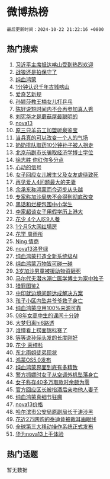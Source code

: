 # 微博热榜

`最后更新时间：2024-10-22 21:22:16 +0800`

## 热门搜索

1. [习近平主席抵达喀山受到热烈欢迎](https://m.weibo.cn/search?containerid=100103type%3D1%26t%3D10%26q%3D%23%E4%B9%A0%E8%BF%91%E5%B9%B3%E4%B8%BB%E5%B8%AD%E6%8A%B5%E8%BE%BE%E5%96%80%E5%B1%B1%E5%8F%97%E5%88%B0%E7%83%AD%E7%83%88%E6%AC%A2%E8%BF%8E%23&stream_entry_id=51&isnewpage=1&extparam=seat%3D1%26cate%3D10103%26q%3D%2523%25E4%25B9%25A0%25E8%25BF%2591%25E5%25B9%25B3%25E4%25B8%25BB%25E5%25B8%25AD%25E6%258A%25B5%25E8%25BE%25BE%25E5%2596%2580%25E5%25B1%25B1%25E5%258F%2597%25E5%2588%25B0%25E7%2583%25AD%25E7%2583%2588%25E6%25AC%25A2%25E8%25BF%258E%2523%26c_type%3D51%26dgr%3D0%26stream_entry_id%3D51%26pos%3D0%26filter_type%3Drealtimehot%26display_time%3D1729603335%26pre_seqid%3D17296033355890267861068)
1. [战狼还是拍保守了](https://m.weibo.cn/search?containerid=100103type%3D1%26t%3D10%26q%3D%23%E6%88%98%E7%8B%BC%E8%BF%98%E6%98%AF%E6%8B%8D%E4%BF%9D%E5%AE%88%E4%BA%86%23&stream_entry_id=31&isnewpage=1&extparam=seat%3D1%26q%3D%2523%25E6%2588%2598%25E7%258B%25BC%25E8%25BF%2598%25E6%2598%25AF%25E6%258B%258D%25E4%25BF%259D%25E5%25AE%2588%25E4%25BA%2586%2523%26filter_type%3Drealtimehot%26pos%3D0%26realpos%3D1%26flag%3D1%26cate%3D5001%26c_type%3D31%26band_rank%3D1%26stream_entry_id%3D31%26lcate%3D5001%26dgr%3D0%26display_time%3D1729603335%26pre_seqid%3D17296033355890267861068)
1. [纯血鸿蒙](https://m.weibo.cn/search?containerid=100103type%3D1%26t%3D10%26q%3D%E7%BA%AF%E8%A1%80%E9%B8%BF%E8%92%99&stream_entry_id=31&isnewpage=1&extparam=seat%3D1%26q%3D%25E7%25BA%25AF%25E8%25A1%2580%25E9%25B8%25BF%25E8%2592%2599%26filter_type%3Drealtimehot%26pos%3D1%26realpos%3D2%26flag%3D0%26cate%3D5001%26c_type%3D31%26band_rank%3D2%26stream_entry_id%3D31%26lcate%3D5001%26dgr%3D0%26display_time%3D1729603335%26pre_seqid%3D17296033355890267861068)
1. [1分钟认识千年古城喀山](https://m.weibo.cn/search?containerid=100103type%3D1%26t%3D10%26q%3D%231%E5%88%86%E9%92%9F%E8%AE%A4%E8%AF%86%E5%8D%83%E5%B9%B4%E5%8F%A4%E5%9F%8E%E5%96%80%E5%B1%B1%23&stream_entry_id=31&isnewpage=1&extparam=seat%3D1%26q%3D%25231%25E5%2588%2586%25E9%2592%259F%25E8%25AE%25A4%25E8%25AF%2586%25E5%258D%2583%25E5%25B9%25B4%25E5%258F%25A4%25E5%259F%258E%25E5%2596%2580%25E5%25B1%25B1%2523%26filter_type%3Drealtimehot%26pos%3D2%26realpos%3D3%26flag%3D1%26cate%3D5001%26c_type%3D31%26band_rank%3D3%26stream_entry_id%3D31%26lcate%3D5001%26dgr%3D0%26display_time%3D1729603335%26pre_seqid%3D17296033355890267861068)
1. [爱奇艺新规](https://m.weibo.cn/search?containerid=100103type%3D1%26t%3D10%26q%3D%23%E7%88%B1%E5%A5%87%E8%89%BA%E6%96%B0%E8%A7%84%23&stream_entry_id=31&isnewpage=1&extparam=seat%3D1%26q%3D%2523%25E7%2588%25B1%25E5%25A5%2587%25E8%2589%25BA%25E6%2596%25B0%25E8%25A7%2584%2523%26filter_type%3Drealtimehot%26pos%3D3%26realpos%3D4%26flag%3D0%26cate%3D5001%26c_type%3D31%26band_rank%3D4%26stream_entry_id%3D31%26lcate%3D5001%26dgr%3D0%26display_time%3D1729603335%26pre_seqid%3D17296033355890267861068)
1. [孙颖莎教王楠女儿打乒乓](https://m.weibo.cn/search?containerid=100103type%3D1%26t%3D10%26q%3D%23%E5%AD%99%E9%A2%96%E8%8E%8E%E6%95%99%E7%8E%8B%E6%A5%A0%E5%A5%B3%E5%84%BF%E6%89%93%E4%B9%92%E4%B9%93%23&stream_entry_id=31&isnewpage=1&extparam=seat%3D1%26q%3D%2523%25E5%25AD%2599%25E9%25A2%2596%25E8%258E%258E%25E6%2595%2599%25E7%258E%258B%25E6%25A5%25A0%25E5%25A5%25B3%25E5%2584%25BF%25E6%2589%2593%25E4%25B9%2592%25E4%25B9%2593%2523%26filter_type%3Drealtimehot%26pos%3D4%26realpos%3D5%26flag%3D1%26cate%3D5001%26c_type%3D31%26band_rank%3D5%26stream_entry_id%3D31%26lcate%3D5001%26dgr%3D0%26display_time%3D1729603335%26pre_seqid%3D17296033355890267861068)
1. [陈好说短时间内不会再参加真人秀](https://m.weibo.cn/search?containerid=100103type%3D1%26t%3D10%26q%3D%23%E9%99%88%E5%A5%BD%E8%AF%B4%E7%9F%AD%E6%97%B6%E9%97%B4%E5%86%85%E4%B8%8D%E4%BC%9A%E5%86%8D%E5%8F%82%E5%8A%A0%E7%9C%9F%E4%BA%BA%E7%A7%80%23&stream_entry_id=31&isnewpage=1&extparam=seat%3D1%26q%3D%2523%25E9%2599%2588%25E5%25A5%25BD%25E8%25AF%25B4%25E7%259F%25AD%25E6%2597%25B6%25E9%2597%25B4%25E5%2586%2585%25E4%25B8%258D%25E4%25BC%259A%25E5%2586%258D%25E5%258F%2582%25E5%258A%25A0%25E7%259C%259F%25E4%25BA%25BA%25E7%25A7%2580%2523%26filter_type%3Drealtimehot%26pos%3D5%26realpos%3D6%26flag%3D1%26cate%3D5001%26c_type%3D31%26band_rank%3D6%26stream_entry_id%3D31%26lcate%3D5001%26dgr%3D0%26display_time%3D1729603335%26pre_seqid%3D17296033355890267861068)
1. [刘宪华才是蘑菇屋最聪明的](https://m.weibo.cn/search?containerid=100103type%3D1%26t%3D10%26q%3D%E5%88%98%E5%AE%AA%E5%8D%8E%E6%89%8D%E6%98%AF%E8%98%91%E8%8F%87%E5%B1%8B%E6%9C%80%E8%81%AA%E6%98%8E%E7%9A%84&stream_entry_id=31&isnewpage=1&extparam=seat%3D1%26q%3D%25E5%2588%2598%25E5%25AE%25AA%25E5%258D%258E%25E6%2589%258D%25E6%2598%25AF%25E8%2598%2591%25E8%258F%2587%25E5%25B1%258B%25E6%259C%2580%25E8%2581%25AA%25E6%2598%258E%25E7%259A%2584%26filter_type%3Drealtimehot%26pos%3D6%26realpos%3D7%26flag%3D0%26cate%3D5001%26c_type%3D31%26band_rank%3D7%26stream_entry_id%3D31%26lcate%3D5001%26dgr%3D0%26display_time%3D1729603335%26pre_seqid%3D17296033355890267861068)
1. [nova13](https://m.weibo.cn/search?containerid=100103type%3D1%26t%3D10%26q%3Dnova13&stream_entry_id=31&isnewpage=1&extparam=seat%3D1%26q%3Dnova13%26filter_type%3Drealtimehot%26pos%3D7%26realpos%3D8%26flag%3D1%26cate%3D5001%26c_type%3D31%26band_rank%3D8%26stream_entry_id%3D31%26lcate%3D5001%26dgr%3D0%26display_time%3D1729603335%26pre_seqid%3D17296033355890267861068)
1. [原三只羊员工加盟听泉鉴宝](https://m.weibo.cn/search?containerid=100103type%3D1%26t%3D10%26q%3D%23%E5%8E%9F%E4%B8%89%E5%8F%AA%E7%BE%8A%E5%91%98%E5%B7%A5%E5%8A%A0%E7%9B%9F%E5%90%AC%E6%B3%89%E9%89%B4%E5%AE%9D%23&stream_entry_id=31&isnewpage=1&extparam=seat%3D1%26q%3D%2523%25E5%258E%259F%25E4%25B8%2589%25E5%258F%25AA%25E7%25BE%258A%25E5%2591%2598%25E5%25B7%25A5%25E5%258A%25A0%25E7%259B%259F%25E5%2590%25AC%25E6%25B3%2589%25E9%2589%25B4%25E5%25AE%259D%2523%26filter_type%3Drealtimehot%26pos%3D8%26realpos%3D9%26flag%3D1%26cate%3D5001%26c_type%3D31%26band_rank%3D9%26stream_entry_id%3D31%26lcate%3D5001%26dgr%3D0%26display_time%3D1729603335%26pre_seqid%3D17296033355890267861068)
1. [当兵真的可以改变一个人的气场](https://m.weibo.cn/search?containerid=100103type%3D1%26t%3D10%26q%3D%23%E5%BD%93%E5%85%B5%E7%9C%9F%E7%9A%84%E5%8F%AF%E4%BB%A5%E6%94%B9%E5%8F%98%E4%B8%80%E4%B8%AA%E4%BA%BA%E7%9A%84%E6%B0%94%E5%9C%BA%23&stream_entry_id=31&isnewpage=1&extparam=seat%3D1%26q%3D%2523%25E5%25BD%2593%25E5%2585%25B5%25E7%259C%259F%25E7%259A%2584%25E5%258F%25AF%25E4%25BB%25A5%25E6%2594%25B9%25E5%258F%2598%25E4%25B8%2580%25E4%25B8%25AA%25E4%25BA%25BA%25E7%259A%2584%25E6%25B0%2594%25E5%259C%25BA%2523%26filter_type%3Drealtimehot%26pos%3D9%26realpos%3D10%26flag%3D1%26cate%3D5001%26c_type%3D31%26band_rank%3D10%26stream_entry_id%3D31%26lcate%3D5001%26dgr%3D0%26display_time%3D1729603335%26pre_seqid%3D17296033355890267861068)
1. [奶奶排队取药10分钟孙子被人拐走](https://m.weibo.cn/search?containerid=100103type%3D1%26t%3D10%26q%3D%23%E5%A5%B6%E5%A5%B6%E6%8E%92%E9%98%9F%E5%8F%96%E8%8D%AF10%E5%88%86%E9%92%9F%E5%AD%99%E5%AD%90%E8%A2%AB%E4%BA%BA%E6%8B%90%E8%B5%B0%23&stream_entry_id=31&isnewpage=1&extparam=seat%3D1%26q%3D%2523%25E5%25A5%25B6%25E5%25A5%25B6%25E6%258E%2592%25E9%2598%259F%25E5%258F%2596%25E8%258D%25AF10%25E5%2588%2586%25E9%2592%259F%25E5%25AD%2599%25E5%25AD%2590%25E8%25A2%25AB%25E4%25BA%25BA%25E6%258B%2590%25E8%25B5%25B0%2523%26filter_type%3Drealtimehot%26pos%3D10%26realpos%3D11%26flag%3D2%26cate%3D5001%26c_type%3D31%26band_rank%3D11%26stream_entry_id%3D31%26lcate%3D5001%26dgr%3D0%26display_time%3D1729603335%26pre_seqid%3D17296033355890267861068)
1. [北京前副市长骗取经济学博士学位](https://m.weibo.cn/search?containerid=100103type%3D1%26t%3D10%26q%3D%23%E5%8C%97%E4%BA%AC%E5%89%8D%E5%89%AF%E5%B8%82%E9%95%BF%E9%AA%97%E5%8F%96%E7%BB%8F%E6%B5%8E%E5%AD%A6%E5%8D%9A%E5%A3%AB%E5%AD%A6%E4%BD%8D%23&stream_entry_id=31&isnewpage=1&extparam=seat%3D1%26q%3D%2523%25E5%258C%2597%25E4%25BA%25AC%25E5%2589%258D%25E5%2589%25AF%25E5%25B8%2582%25E9%2595%25BF%25E9%25AA%2597%25E5%258F%2596%25E7%25BB%258F%25E6%25B5%258E%25E5%25AD%25A6%25E5%258D%259A%25E5%25A3%25AB%25E5%25AD%25A6%25E4%25BD%258D%2523%26filter_type%3Drealtimehot%26pos%3D11%26realpos%3D12%26flag%3D1%26cate%3D5001%26c_type%3D31%26band_rank%3D12%26stream_entry_id%3D31%26lcate%3D5001%26dgr%3D0%26display_time%3D1729603335%26pre_seqid%3D17296033355890267861068)
1. [徐志胜 你红你多分点](https://m.weibo.cn/search?containerid=100103type%3D1%26t%3D10%26q%3D%E5%BE%90%E5%BF%97%E8%83%9C+%E4%BD%A0%E7%BA%A2%E4%BD%A0%E5%A4%9A%E5%88%86%E7%82%B9&stream_entry_id=31&isnewpage=1&extparam=seat%3D1%26q%3D%25E5%25BE%2590%25E5%25BF%2597%25E8%2583%259C%2520%25E4%25BD%25A0%25E7%25BA%25A2%25E4%25BD%25A0%25E5%25A4%259A%25E5%2588%2586%25E7%2582%25B9%26filter_type%3Drealtimehot%26pos%3D12%26realpos%3D13%26flag%3D1%26cate%3D5001%26c_type%3D31%26band_rank%3D13%26stream_entry_id%3D31%26lcate%3D5001%26dgr%3D0%26display_time%3D1729603335%26pre_seqid%3D17296033355890267861068)
1. [心动的信号](https://m.weibo.cn/search?containerid=100103type%3D1%26t%3D10%26q%3D%E5%BF%83%E5%8A%A8%E7%9A%84%E4%BF%A1%E5%8F%B7&stream_entry_id=31&isnewpage=1&extparam=seat%3D1%26q%3D%25E5%25BF%2583%25E5%258A%25A8%25E7%259A%2584%25E4%25BF%25A1%25E5%258F%25B7%26filter_type%3Drealtimehot%26pos%3D13%26realpos%3D14%26flag%3D1%26cate%3D5001%26c_type%3D31%26band_rank%3D14%26stream_entry_id%3D31%26lcate%3D5001%26dgr%3D0%26display_time%3D1729603335%26pre_seqid%3D17296033355890267861068)
1. [女子回应女儿被生父及女友虐待致死](https://m.weibo.cn/search?containerid=100103type%3D1%26t%3D10%26q%3D%23%E5%A5%B3%E5%AD%90%E5%9B%9E%E5%BA%94%E5%A5%B3%E5%84%BF%E8%A2%AB%E7%94%9F%E7%88%B6%E5%8F%8A%E5%A5%B3%E5%8F%8B%E8%99%90%E5%BE%85%E8%87%B4%E6%AD%BB%23&stream_entry_id=31&isnewpage=1&extparam=seat%3D1%26q%3D%2523%25E5%25A5%25B3%25E5%25AD%2590%25E5%259B%259E%25E5%25BA%2594%25E5%25A5%25B3%25E5%2584%25BF%25E8%25A2%25AB%25E7%2594%259F%25E7%2588%25B6%25E5%258F%258A%25E5%25A5%25B3%25E5%258F%258B%25E8%2599%2590%25E5%25BE%2585%25E8%2587%25B4%25E6%25AD%25BB%2523%26filter_type%3Drealtimehot%26pos%3D14%26realpos%3D15%26flag%3D1%26cate%3D5001%26c_type%3D31%26band_rank%3D15%26stream_entry_id%3D31%26lcate%3D5001%26dgr%3D0%26display_time%3D1729603335%26pre_seqid%3D17296033355890267861068)
1. [再见爱人4问题最大的夫妻](https://m.weibo.cn/search?containerid=100103type%3D1%26t%3D10%26q%3D%E5%86%8D%E8%A7%81%E7%88%B1%E4%BA%BA4%E9%97%AE%E9%A2%98%E6%9C%80%E5%A4%A7%E7%9A%84%E5%A4%AB%E5%A6%BB&stream_entry_id=31&isnewpage=1&extparam=seat%3D1%26q%3D%25E5%2586%258D%25E8%25A7%2581%25E7%2588%25B1%25E4%25BA%25BA4%25E9%2597%25AE%25E9%25A2%2598%25E6%259C%2580%25E5%25A4%25A7%25E7%259A%2584%25E5%25A4%25AB%25E5%25A6%25BB%26filter_type%3Drealtimehot%26pos%3D15%26realpos%3D16%26flag%3D1%26cate%3D5001%26c_type%3D31%26band_rank%3D16%26stream_entry_id%3D31%26lcate%3D5001%26dgr%3D0%26display_time%3D1729603335%26pre_seqid%3D17296033355890267861068)
1. [余承东称鸿蒙而今迈步从头越](https://m.weibo.cn/search?containerid=100103type%3D1%26t%3D10%26q%3D%23%E4%BD%99%E6%89%BF%E4%B8%9C%E7%A7%B0%E9%B8%BF%E8%92%99%E8%80%8C%E4%BB%8A%E8%BF%88%E6%AD%A5%E4%BB%8E%E5%A4%B4%E8%B6%8A%23&stream_entry_id=31&isnewpage=1&extparam=seat%3D1%26q%3D%2523%25E4%25BD%2599%25E6%2589%25BF%25E4%25B8%259C%25E7%25A7%25B0%25E9%25B8%25BF%25E8%2592%2599%25E8%2580%258C%25E4%25BB%258A%25E8%25BF%2588%25E6%25AD%25A5%25E4%25BB%258E%25E5%25A4%25B4%25E8%25B6%258A%2523%26filter_type%3Drealtimehot%26adid%3D259953%26pos%3D16%26realpos%3D17%26flag%3D0%26cate%3D5001%26c_type%3D31%26band_rank%3D17%26stream_entry_id%3D31%26lcate%3D5001%26dgr%3D0%26display_time%3D1729603335%26pre_seqid%3D17296033355890267861068)
1. [专家称加沙局势不会得到彻底改变](https://m.weibo.cn/search?containerid=100103type%3D1%26t%3D10%26q%3D%23%E4%B8%93%E5%AE%B6%E7%A7%B0%E5%8A%A0%E6%B2%99%E5%B1%80%E5%8A%BF%E4%B8%8D%E4%BC%9A%E5%BE%97%E5%88%B0%E5%BD%BB%E5%BA%95%E6%94%B9%E5%8F%98%23&stream_entry_id=31&isnewpage=1&extparam=seat%3D1%26q%3D%2523%25E4%25B8%2593%25E5%25AE%25B6%25E7%25A7%25B0%25E5%258A%25A0%25E6%25B2%2599%25E5%25B1%2580%25E5%258A%25BF%25E4%25B8%258D%25E4%25BC%259A%25E5%25BE%2597%25E5%2588%25B0%25E5%25BD%25BB%25E5%25BA%2595%25E6%2594%25B9%25E5%258F%2598%2523%26filter_type%3Drealtimehot%26pos%3D17%26realpos%3D18%26flag%3D1%26cate%3D5001%26c_type%3D31%26band_rank%3D18%26stream_entry_id%3D31%26lcate%3D5001%26dgr%3D0%26display_time%3D1729603335%26pre_seqid%3D17296033355890267861068)
1. [黑话和烂梗包围中小学生](https://m.weibo.cn/search?containerid=100103type%3D1%26t%3D10%26q%3D%23%E9%BB%91%E8%AF%9D%E5%92%8C%E7%83%82%E6%A2%97%E5%8C%85%E5%9B%B4%E4%B8%AD%E5%B0%8F%E5%AD%A6%E7%94%9F%23&stream_entry_id=31&isnewpage=1&extparam=seat%3D1%26q%3D%2523%25E9%25BB%2591%25E8%25AF%259D%25E5%2592%258C%25E7%2583%2582%25E6%25A2%2597%25E5%258C%2585%25E5%259B%25B4%25E4%25B8%25AD%25E5%25B0%258F%25E5%25AD%25A6%25E7%2594%259F%2523%26filter_type%3Drealtimehot%26pos%3D18%26realpos%3D19%26flag%3D1%26cate%3D5001%26c_type%3D31%26band_rank%3D19%26stream_entry_id%3D31%26lcate%3D5001%26dgr%3D0%26display_time%3D1729603335%26pre_seqid%3D17296033355890267861068)
1. [李家超谈女子用假学历上港大](https://m.weibo.cn/search?containerid=100103type%3D1%26t%3D10%26q%3D%23%E6%9D%8E%E5%AE%B6%E8%B6%85%E8%B0%88%E5%A5%B3%E5%AD%90%E7%94%A8%E5%81%87%E5%AD%A6%E5%8E%86%E4%B8%8A%E6%B8%AF%E5%A4%A7%23&stream_entry_id=31&isnewpage=1&extparam=seat%3D1%26q%3D%2523%25E6%259D%258E%25E5%25AE%25B6%25E8%25B6%2585%25E8%25B0%2588%25E5%25A5%25B3%25E5%25AD%2590%25E7%2594%25A8%25E5%2581%2587%25E5%25AD%25A6%25E5%258E%2586%25E4%25B8%258A%25E6%25B8%25AF%25E5%25A4%25A7%2523%26filter_type%3Drealtimehot%26pos%3D19%26realpos%3D20%26flag%3D1%26cate%3D5001%26c_type%3D31%26band_rank%3D20%26stream_entry_id%3D31%26lcate%3D5001%26dgr%3D0%26display_time%3D1729603335%26pre_seqid%3D17296033355890267861068)
1. [花少 4个人吃9人餐](https://m.weibo.cn/search?containerid=100103type%3D1%26t%3D10%26q%3D%E8%8A%B1%E5%B0%91+4%E4%B8%AA%E4%BA%BA%E5%90%839%E4%BA%BA%E9%A4%90&stream_entry_id=31&isnewpage=1&extparam=seat%3D1%26q%3D%25E8%258A%25B1%25E5%25B0%2591%25204%25E4%25B8%25AA%25E4%25BA%25BA%25E5%2590%25839%25E4%25BA%25BA%25E9%25A4%2590%26filter_type%3Drealtimehot%26pos%3D20%26realpos%3D21%26flag%3D2%26cate%3D5001%26c_type%3D31%26band_rank%3D21%26stream_entry_id%3D31%26lcate%3D5001%26dgr%3D0%26display_time%3D1729603335%26pre_seqid%3D17296033355890267861068)
1. [1个月5大网红塌房](https://m.weibo.cn/search?containerid=100103type%3D1%26t%3D10%26q%3D%231%E4%B8%AA%E6%9C%885%E5%A4%A7%E7%BD%91%E7%BA%A2%E5%A1%8C%E6%88%BF%23&stream_entry_id=31&isnewpage=1&extparam=seat%3D1%26q%3D%25231%25E4%25B8%25AA%25E6%259C%25885%25E5%25A4%25A7%25E7%25BD%2591%25E7%25BA%25A2%25E5%25A1%258C%25E6%2588%25BF%2523%26filter_type%3Drealtimehot%26pos%3D21%26realpos%3D22%26flag%3D0%26cate%3D5001%26c_type%3D31%26band_rank%3D22%26stream_entry_id%3D31%26lcate%3D5001%26dgr%3D0%26display_time%3D1729603335%26pre_seqid%3D17296033355890267861068)
1. [花学 周雨彤](https://m.weibo.cn/search?containerid=100103type%3D1%26t%3D10%26q%3D%E8%8A%B1%E5%AD%A6+%E5%91%A8%E9%9B%A8%E5%BD%A4&stream_entry_id=31&isnewpage=1&extparam=seat%3D1%26q%3D%25E8%258A%25B1%25E5%25AD%25A6%2520%25E5%2591%25A8%25E9%259B%25A8%25E5%25BD%25A4%26filter_type%3Drealtimehot%26pos%3D22%26realpos%3D23%26flag%3D0%26cate%3D5001%26c_type%3D31%26band_rank%3D23%26stream_entry_id%3D31%26lcate%3D5001%26dgr%3D0%26display_time%3D1729603335%26pre_seqid%3D17296033355890267861068)
1. [Ning 情商](https://m.weibo.cn/search?containerid=100103type%3D1%26t%3D10%26q%3DNing+%E6%83%85%E5%95%86&stream_entry_id=31&isnewpage=1&extparam=seat%3D1%26q%3DNing%2520%25E6%2583%2585%25E5%2595%2586%26filter_type%3Drealtimehot%26pos%3D23%26realpos%3D24%26flag%3D0%26cate%3D5001%26c_type%3D31%26band_rank%3D24%26stream_entry_id%3D31%26lcate%3D5001%26dgr%3D0%26display_time%3D1729603335%26pre_seqid%3D17296033355890267861068)
1. [nova13洛登绿](https://m.weibo.cn/search?containerid=100103type%3D1%26t%3D10%26q%3D%23nova13%E6%B4%9B%E7%99%BB%E7%BB%BF%23&stream_entry_id=31&isnewpage=1&extparam=seat%3D1%26q%3D%2523nova13%25E6%25B4%259B%25E7%2599%25BB%25E7%25BB%25BF%2523%26filter_type%3Drealtimehot%26adid%3D259951%26pos%3D24%26realpos%3D25%26flag%3D0%26cate%3D5001%26c_type%3D31%26band_rank%3D25%26stream_entry_id%3D31%26lcate%3D5001%26dgr%3D0%26display_time%3D1729603335%26pre_seqid%3D17296033355890267861068)
1. [纯血鸿蒙打造全新系统级AI](https://m.weibo.cn/search?containerid=100103type%3D1%26t%3D10%26q%3D%23%E7%BA%AF%E8%A1%80%E9%B8%BF%E8%92%99%E6%89%93%E9%80%A0%E5%85%A8%E6%96%B0%E7%B3%BB%E7%BB%9F%E7%BA%A7AI%23&stream_entry_id=31&isnewpage=1&extparam=seat%3D1%26q%3D%2523%25E7%25BA%25AF%25E8%25A1%2580%25E9%25B8%25BF%25E8%2592%2599%25E6%2589%2593%25E9%2580%25A0%25E5%2585%25A8%25E6%2596%25B0%25E7%25B3%25BB%25E7%25BB%259F%25E7%25BA%25A7AI%2523%26filter_type%3Drealtimehot%26adid%3D260156%26pos%3D25%26realpos%3D26%26flag%3D0%26cate%3D5001%26c_type%3D31%26band_rank%3D26%26stream_entry_id%3D31%26lcate%3D5001%26dgr%3D0%26display_time%3D1729603335%26pre_seqid%3D17296033355890267861068)
1. [纯血鸿蒙万物皆可碰一碰](https://m.weibo.cn/search?containerid=100103type%3D1%26t%3D10%26q%3D%23%E7%BA%AF%E8%A1%80%E9%B8%BF%E8%92%99%E4%B8%87%E7%89%A9%E7%9A%86%E5%8F%AF%E7%A2%B0%E4%B8%80%E7%A2%B0%23&stream_entry_id=31&isnewpage=1&extparam=seat%3D1%26q%3D%2523%25E7%25BA%25AF%25E8%25A1%2580%25E9%25B8%25BF%25E8%2592%2599%25E4%25B8%2587%25E7%2589%25A9%25E7%259A%2586%25E5%258F%25AF%25E7%25A2%25B0%25E4%25B8%2580%25E7%25A2%25B0%2523%26filter_type%3Drealtimehot%26adid%3D260162%26pos%3D26%26realpos%3D27%26flag%3D0%26cate%3D5001%26c_type%3D31%26band_rank%3D27%26stream_entry_id%3D31%26lcate%3D5001%26dgr%3D0%26display_time%3D1729603335%26pre_seqid%3D17296033355890267861068)
1. [3岁加沙男童被援助物资砸死](https://m.weibo.cn/search?containerid=100103type%3D1%26t%3D10%26q%3D%233%E5%B2%81%E5%8A%A0%E6%B2%99%E7%94%B7%E7%AB%A5%E8%A2%AB%E6%8F%B4%E5%8A%A9%E7%89%A9%E8%B5%84%E7%A0%B8%E6%AD%BB%23&stream_entry_id=31&isnewpage=1&extparam=seat%3D1%26q%3D%25233%25E5%25B2%2581%25E5%258A%25A0%25E6%25B2%2599%25E7%2594%25B7%25E7%25AB%25A5%25E8%25A2%25AB%25E6%258F%25B4%25E5%258A%25A9%25E7%2589%25A9%25E8%25B5%2584%25E7%25A0%25B8%25E6%25AD%25BB%2523%26filter_type%3Drealtimehot%26pos%3D27%26realpos%3D28%26flag%3D0%26cate%3D5001%26c_type%3D31%26band_rank%3D28%26stream_entry_id%3D31%26lcate%3D5001%26dgr%3D0%26display_time%3D1729603335%26pre_seqid%3D17296033355890267861068)
1. [马尔代夫潜水溺亡医学博士为家中独子](https://m.weibo.cn/search?containerid=100103type%3D1%26t%3D10%26q%3D%23%E9%A9%AC%E5%B0%94%E4%BB%A3%E5%A4%AB%E6%BD%9C%E6%B0%B4%E6%BA%BA%E4%BA%A1%E5%8C%BB%E5%AD%A6%E5%8D%9A%E5%A3%AB%E4%B8%BA%E5%AE%B6%E4%B8%AD%E7%8B%AC%E5%AD%90%23&stream_entry_id=31&isnewpage=1&extparam=seat%3D1%26q%3D%2523%25E9%25A9%25AC%25E5%25B0%2594%25E4%25BB%25A3%25E5%25A4%25AB%25E6%25BD%259C%25E6%25B0%25B4%25E6%25BA%25BA%25E4%25BA%25A1%25E5%258C%25BB%25E5%25AD%25A6%25E5%258D%259A%25E5%25A3%25AB%25E4%25B8%25BA%25E5%25AE%25B6%25E4%25B8%25AD%25E7%258B%25AC%25E5%25AD%2590%2523%26filter_type%3Drealtimehot%26pos%3D28%26realpos%3D29%26flag%3D0%26cate%3D5001%26c_type%3D31%26band_rank%3D29%26stream_entry_id%3D31%26lcate%3D5001%26dgr%3D0%26display_time%3D1729603335%26pre_seqid%3D17296033355890267861068)
1. [猎罪图鉴2](https://m.weibo.cn/search?containerid=100103type%3D1%26t%3D10%26q%3D%E7%8C%8E%E7%BD%AA%E5%9B%BE%E9%89%B42&stream_entry_id=31&isnewpage=1&extparam=seat%3D1%26q%3D%25E7%258C%258E%25E7%25BD%25AA%25E5%259B%25BE%25E9%2589%25B42%26filter_type%3Drealtimehot%26pos%3D29%26realpos%3D30%26flag%3D0%26cate%3D5001%26c_type%3D31%26band_rank%3D30%26stream_entry_id%3D31%26lcate%3D5001%26dgr%3D0%26display_time%3D1729603335%26pre_seqid%3D17296033355890267861068)
1. [中印就边境问题达成解决方案](https://m.weibo.cn/search?containerid=100103type%3D1%26t%3D10%26q%3D%23%E4%B8%AD%E5%8D%B0%E5%B0%B1%E8%BE%B9%E5%A2%83%E9%97%AE%E9%A2%98%E8%BE%BE%E6%88%90%E8%A7%A3%E5%86%B3%E6%96%B9%E6%A1%88%23&stream_entry_id=31&isnewpage=1&extparam=seat%3D1%26q%3D%2523%25E4%25B8%25AD%25E5%258D%25B0%25E5%25B0%25B1%25E8%25BE%25B9%25E5%25A2%2583%25E9%2597%25AE%25E9%25A2%2598%25E8%25BE%25BE%25E6%2588%2590%25E8%25A7%25A3%25E5%2586%25B3%25E6%2596%25B9%25E6%25A1%2588%2523%26filter_type%3Drealtimehot%26pos%3D30%26realpos%3D31%26flag%3D0%26cate%3D5001%26c_type%3D31%26band_rank%3D31%26stream_entry_id%3D31%26lcate%3D5001%26dgr%3D0%26display_time%3D1729603335%26pre_seqid%3D17296033355890267861068)
1. [孩子小区内坠井爷爷救子身亡](https://m.weibo.cn/search?containerid=100103type%3D1%26t%3D10%26q%3D%23%E5%AD%A9%E5%AD%90%E5%B0%8F%E5%8C%BA%E5%86%85%E5%9D%A0%E4%BA%95%E7%88%B7%E7%88%B7%E6%95%91%E5%AD%90%E8%BA%AB%E4%BA%A1%23&stream_entry_id=31&isnewpage=1&extparam=seat%3D1%26q%3D%2523%25E5%25AD%25A9%25E5%25AD%2590%25E5%25B0%258F%25E5%258C%25BA%25E5%2586%2585%25E5%259D%25A0%25E4%25BA%2595%25E7%2588%25B7%25E7%2588%25B7%25E6%2595%2591%25E5%25AD%2590%25E8%25BA%25AB%25E4%25BA%25A1%2523%26filter_type%3Drealtimehot%26pos%3D31%26realpos%3D32%26flag%3D0%26cate%3D5001%26c_type%3D31%26band_rank%3D32%26stream_entry_id%3D31%26lcate%3D5001%26dgr%3D0%26display_time%3D1729603335%26pre_seqid%3D17296033355890267861068)
1. [纯血鸿蒙应用100%来源可靠](https://m.weibo.cn/search?containerid=100103type%3D1%26t%3D10%26q%3D%23%E7%BA%AF%E8%A1%80%E9%B8%BF%E8%92%99%E5%BA%94%E7%94%A8100%25%E6%9D%A5%E6%BA%90%E5%8F%AF%E9%9D%A0%23&stream_entry_id=31&isnewpage=1&extparam=seat%3D1%26q%3D%2523%25E7%25BA%25AF%25E8%25A1%2580%25E9%25B8%25BF%25E8%2592%2599%25E5%25BA%2594%25E7%2594%25A8100%2525%25E6%259D%25A5%25E6%25BA%2590%25E5%258F%25AF%25E9%259D%25A0%2523%26filter_type%3Drealtimehot%26adid%3D260159%26pos%3D32%26realpos%3D33%26flag%3D0%26cate%3D5001%26c_type%3D31%26band_rank%3D33%26stream_entry_id%3D31%26lcate%3D5001%26dgr%3D0%26display_time%3D1729603335%26pre_seqid%3D17296033355890267861068)
1. [08年女高中生的课间十分钟](https://m.weibo.cn/search?containerid=100103type%3D1%26t%3D10%26q%3D08%E5%B9%B4%E5%A5%B3%E9%AB%98%E4%B8%AD%E7%94%9F%E7%9A%84%E8%AF%BE%E9%97%B4%E5%8D%81%E5%88%86%E9%92%9F&stream_entry_id=31&isnewpage=1&extparam=seat%3D1%26q%3D08%25E5%25B9%25B4%25E5%25A5%25B3%25E9%25AB%2598%25E4%25B8%25AD%25E7%2594%259F%25E7%259A%2584%25E8%25AF%25BE%25E9%2597%25B4%25E5%258D%2581%25E5%2588%2586%25E9%2592%259F%26filter_type%3Drealtimehot%26pos%3D33%26realpos%3D34%26flag%3D1%26cate%3D5001%26c_type%3D31%26band_rank%3D34%26stream_entry_id%3D31%26lcate%3D5001%26dgr%3D0%26display_time%3D1729603335%26pre_seqid%3D17296033355890267861068)
1. [大梦归离hi6路透](https://m.weibo.cn/search?containerid=100103type%3D1%26t%3D10%26q%3D%23%E5%A4%A7%E6%A2%A6%E5%BD%92%E7%A6%BBhi6%E8%B7%AF%E9%80%8F%23&stream_entry_id=31&isnewpage=1&extparam=seat%3D1%26q%3D%2523%25E5%25A4%25A7%25E6%25A2%25A6%25E5%25BD%2592%25E7%25A6%25BBhi6%25E8%25B7%25AF%25E9%2580%258F%2523%26filter_type%3Drealtimehot%26pos%3D34%26realpos%3D35%26flag%3D1%26cate%3D5001%26c_type%3D31%26band_rank%3D35%26stream_entry_id%3D31%26lcate%3D5001%26dgr%3D0%26display_time%3D1729603335%26pre_seqid%3D17296033355890267861068)
1. [谁懂看上捞面锦标赛了](https://m.weibo.cn/search?containerid=100103type%3D1%26t%3D10%26q%3D%E8%B0%81%E6%87%82%E7%9C%8B%E4%B8%8A%E6%8D%9E%E9%9D%A2%E9%94%A6%E6%A0%87%E8%B5%9B%E4%BA%86&stream_entry_id=31&isnewpage=1&extparam=seat%3D1%26q%3D%25E8%25B0%2581%25E6%2587%2582%25E7%259C%258B%25E4%25B8%258A%25E6%258D%259E%25E9%259D%25A2%25E9%2594%25A6%25E6%25A0%2587%25E8%25B5%259B%25E4%25BA%2586%26filter_type%3Drealtimehot%26adid%3D260163%26pos%3D35%26realpos%3D36%26flag%3D0%26cate%3D5001%26c_type%3D31%26band_rank%3D36%26stream_entry_id%3D31%26lcate%3D5001%26dgr%3D0%26display_time%3D1729603335%26pre_seqid%3D17296033355890267861068)
1. [等等说孙俪头发的长度刚好](https://m.weibo.cn/search?containerid=100103type%3D1%26t%3D10%26q%3D%23%E7%AD%89%E7%AD%89%E8%AF%B4%E5%AD%99%E4%BF%AA%E5%A4%B4%E5%8F%91%E7%9A%84%E9%95%BF%E5%BA%A6%E5%88%9A%E5%A5%BD%23&stream_entry_id=31&isnewpage=1&extparam=seat%3D1%26q%3D%2523%25E7%25AD%2589%25E7%25AD%2589%25E8%25AF%25B4%25E5%25AD%2599%25E4%25BF%25AA%25E5%25A4%25B4%25E5%258F%2591%25E7%259A%2584%25E9%2595%25BF%25E5%25BA%25A6%25E5%2588%259A%25E5%25A5%25BD%2523%26filter_type%3Drealtimehot%26pos%3D36%26realpos%3D37%26flag%3D1%26cate%3D5001%26c_type%3D31%26band_rank%3D37%26stream_entry_id%3D31%26lcate%3D5001%26dgr%3D0%26display_time%3D1729603335%26pre_seqid%3D17296033355890267861068)
1. [花少 荣梓杉](https://m.weibo.cn/search?containerid=100103type%3D1%26t%3D10%26q%3D%E8%8A%B1%E5%B0%91+%E8%8D%A3%E6%A2%93%E6%9D%89&stream_entry_id=31&isnewpage=1&extparam=seat%3D1%26q%3D%25E8%258A%25B1%25E5%25B0%2591%2520%25E8%258D%25A3%25E6%25A2%2593%25E6%259D%2589%26filter_type%3Drealtimehot%26pos%3D37%26realpos%3D38%26flag%3D0%26cate%3D5001%26c_type%3D31%26band_rank%3D38%26stream_entry_id%3D31%26lcate%3D5001%26dgr%3D0%26display_time%3D1729603335%26pre_seqid%3D17296033355890267861068)
1. [东北雨姐徒弟现状](https://m.weibo.cn/search?containerid=100103type%3D1%26t%3D10%26q%3D%23%E4%B8%9C%E5%8C%97%E9%9B%A8%E5%A7%90%E5%BE%92%E5%BC%9F%E7%8E%B0%E7%8A%B6%23&stream_entry_id=31&isnewpage=1&extparam=seat%3D1%26q%3D%2523%25E4%25B8%259C%25E5%258C%2597%25E9%259B%25A8%25E5%25A7%2590%25E5%25BE%2592%25E5%25BC%259F%25E7%258E%25B0%25E7%258A%25B6%2523%26filter_type%3Drealtimehot%26pos%3D38%26realpos%3D39%26flag%3D0%26cate%3D5001%26c_type%3D31%26band_rank%3D39%26stream_entry_id%3D31%26lcate%3D5001%26dgr%3D0%26display_time%3D1729603335%26pre_seqid%3D17296033355890267861068)
1. [鸿蒙OS5.0发布](https://m.weibo.cn/search?containerid=100103type%3D1%26t%3D10%26q%3D%23%E9%B8%BF%E8%92%99OS5.0%E5%8F%91%E5%B8%83%23&stream_entry_id=31&isnewpage=1&extparam=seat%3D1%26q%3D%2523%25E9%25B8%25BF%25E8%2592%2599OS5.0%25E5%258F%2591%25E5%25B8%2583%2523%26filter_type%3Drealtimehot%26pos%3D39%26realpos%3D40%26flag%3D1%26cate%3D5001%26c_type%3D31%26band_rank%3D40%26stream_entry_id%3D31%26lcate%3D5001%26dgr%3D0%26display_time%3D1729603335%26pre_seqid%3D17296033355890267861068)
1. [纯血鸿蒙界面到底有多精致](https://m.weibo.cn/search?containerid=100103type%3D1%26t%3D10%26q%3D%23%E7%BA%AF%E8%A1%80%E9%B8%BF%E8%92%99%E7%95%8C%E9%9D%A2%E5%88%B0%E5%BA%95%E6%9C%89%E5%A4%9A%E7%B2%BE%E8%87%B4%23&stream_entry_id=31&isnewpage=1&extparam=seat%3D1%26q%3D%2523%25E7%25BA%25AF%25E8%25A1%2580%25E9%25B8%25BF%25E8%2592%2599%25E7%2595%258C%25E9%259D%25A2%25E5%2588%25B0%25E5%25BA%2595%25E6%259C%2589%25E5%25A4%259A%25E7%25B2%25BE%25E8%2587%25B4%2523%26filter_type%3Drealtimehot%26pos%3D40%26realpos%3D41%26flag%3D1%26cate%3D5001%26c_type%3D31%26band_rank%3D41%26stream_entry_id%3D31%26lcate%3D5001%26dgr%3D0%26display_time%3D1729603335%26pre_seqid%3D17296033355890267861068)
1. [警方抓嫖时女子从空调外机坠落身亡](https://m.weibo.cn/search?containerid=100103type%3D1%26t%3D10%26q%3D%23%E8%AD%A6%E6%96%B9%E6%8A%93%E5%AB%96%E6%97%B6%E5%A5%B3%E5%AD%90%E4%BB%8E%E7%A9%BA%E8%B0%83%E5%A4%96%E6%9C%BA%E5%9D%A0%E8%90%BD%E8%BA%AB%E4%BA%A1%23&stream_entry_id=31&isnewpage=1&extparam=seat%3D1%26q%3D%2523%25E8%25AD%25A6%25E6%2596%25B9%25E6%258A%2593%25E5%25AB%2596%25E6%2597%25B6%25E5%25A5%25B3%25E5%25AD%2590%25E4%25BB%258E%25E7%25A9%25BA%25E8%25B0%2583%25E5%25A4%2596%25E6%259C%25BA%25E5%259D%25A0%25E8%2590%25BD%25E8%25BA%25AB%25E4%25BA%25A1%2523%26filter_type%3Drealtimehot%26pos%3D41%26realpos%3D42%26flag%3D1%26cate%3D5001%26c_type%3D31%26band_rank%3D42%26stream_entry_id%3D31%26lcate%3D5001%26dgr%3D0%26display_time%3D1729603335%26pre_seqid%3D17296033355890267861068)
1. [女子称存40多万取款时余额为零](https://m.weibo.cn/search?containerid=100103type%3D1%26t%3D10%26q%3D%23%E5%A5%B3%E5%AD%90%E7%A7%B0%E5%AD%9840%E5%A4%9A%E4%B8%87%E5%8F%96%E6%AC%BE%E6%97%B6%E4%BD%99%E9%A2%9D%E4%B8%BA%E9%9B%B6%23&stream_entry_id=31&isnewpage=1&extparam=seat%3D1%26q%3D%2523%25E5%25A5%25B3%25E5%25AD%2590%25E7%25A7%25B0%25E5%25AD%259840%25E5%25A4%259A%25E4%25B8%2587%25E5%258F%2596%25E6%25AC%25BE%25E6%2597%25B6%25E4%25BD%2599%25E9%25A2%259D%25E4%25B8%25BA%25E9%259B%25B6%2523%26filter_type%3Drealtimehot%26pos%3D42%26realpos%3D43%26flag%3D0%26cate%3D5001%26c_type%3D31%26band_rank%3D43%26stream_entry_id%3D31%26lcate%3D5001%26dgr%3D0%26display_time%3D1729603335%26pre_seqid%3D17296033355890267861068)
1. [官方回应区长被指酒后亲吻他人妻子](https://m.weibo.cn/search?containerid=100103type%3D1%26t%3D10%26q%3D%23%E5%AE%98%E6%96%B9%E5%9B%9E%E5%BA%94%E5%8C%BA%E9%95%BF%E8%A2%AB%E6%8C%87%E9%85%92%E5%90%8E%E4%BA%B2%E5%90%BB%E4%BB%96%E4%BA%BA%E5%A6%BB%E5%AD%90%23&stream_entry_id=31&isnewpage=1&extparam=seat%3D1%26q%3D%2523%25E5%25AE%2598%25E6%2596%25B9%25E5%259B%259E%25E5%25BA%2594%25E5%258C%25BA%25E9%2595%25BF%25E8%25A2%25AB%25E6%258C%2587%25E9%2585%2592%25E5%2590%258E%25E4%25BA%25B2%25E5%2590%25BB%25E4%25BB%2596%25E4%25BA%25BA%25E5%25A6%25BB%25E5%25AD%2590%2523%26filter_type%3Drealtimehot%26pos%3D43%26realpos%3D44%26flag%3D1%26cate%3D5001%26c_type%3D31%26band_rank%3D44%26stream_entry_id%3D31%26lcate%3D5001%26dgr%3D0%26display_time%3D1729603335%26pre_seqid%3D17296033355890267861068)
1. [纯血鸿蒙真细节狂魔](https://m.weibo.cn/search?containerid=100103type%3D1%26t%3D10%26q%3D%23%E7%BA%AF%E8%A1%80%E9%B8%BF%E8%92%99%E7%9C%9F%E7%BB%86%E8%8A%82%E7%8B%82%E9%AD%94%23&stream_entry_id=31&isnewpage=1&extparam=seat%3D1%26q%3D%2523%25E7%25BA%25AF%25E8%25A1%2580%25E9%25B8%25BF%25E8%2592%2599%25E7%259C%259F%25E7%25BB%2586%25E8%258A%2582%25E7%258B%2582%25E9%25AD%2594%2523%26filter_type%3Drealtimehot%26pos%3D44%26realpos%3D45%26flag%3D1%26cate%3D5001%26c_type%3D31%26band_rank%3D45%26stream_entry_id%3D31%26lcate%3D5001%26dgr%3D0%26display_time%3D1729603335%26pre_seqid%3D17296033355890267861068)
1. [nova13价格](https://m.weibo.cn/search?containerid=100103type%3D1%26t%3D10%26q%3Dnova13%E4%BB%B7%E6%A0%BC&stream_entry_id=31&isnewpage=1&extparam=seat%3D1%26q%3Dnova13%25E4%25BB%25B7%25E6%25A0%25BC%26filter_type%3Drealtimehot%26pos%3D45%26realpos%3D46%26flag%3D1%26cate%3D5001%26c_type%3D31%26band_rank%3D46%26stream_entry_id%3D31%26lcate%3D5001%26dgr%3D0%26display_time%3D1729603335%26pre_seqid%3D17296033355890267861068)
1. [哈尔滨市公安局原副局长于涛涉黑](https://m.weibo.cn/search?containerid=100103type%3D1%26t%3D10%26q%3D%23%E5%93%88%E5%B0%94%E6%BB%A8%E5%B8%82%E5%85%AC%E5%AE%89%E5%B1%80%E5%8E%9F%E5%89%AF%E5%B1%80%E9%95%BF%E4%BA%8E%E6%B6%9B%E6%B6%89%E9%BB%91%23&stream_entry_id=31&isnewpage=1&extparam=seat%3D1%26q%3D%2523%25E5%2593%2588%25E5%25B0%2594%25E6%25BB%25A8%25E5%25B8%2582%25E5%2585%25AC%25E5%25AE%2589%25E5%25B1%2580%25E5%258E%259F%25E5%2589%25AF%25E5%25B1%2580%25E9%2595%25BF%25E4%25BA%258E%25E6%25B6%259B%25E6%25B6%2589%25E9%25BB%2591%2523%26filter_type%3Drealtimehot%26pos%3D46%26realpos%3D47%26flag%3D0%26cate%3D5001%26c_type%3D31%26band_rank%3D47%26stream_entry_id%3D31%26lcate%3D5001%26dgr%3D0%26display_time%3D1729603335%26pre_seqid%3D17296033355890267861068)
1. [花近2万网购的泰迪竟被裁耳画眼线](https://m.weibo.cn/search?containerid=100103type%3D1%26t%3D10%26q%3D%23%E8%8A%B1%E8%BF%912%E4%B8%87%E7%BD%91%E8%B4%AD%E7%9A%84%E6%B3%B0%E8%BF%AA%E7%AB%9F%E8%A2%AB%E8%A3%81%E8%80%B3%E7%94%BB%E7%9C%BC%E7%BA%BF%23&stream_entry_id=31&isnewpage=1&extparam=seat%3D1%26q%3D%2523%25E8%258A%25B1%25E8%25BF%25912%25E4%25B8%2587%25E7%25BD%2591%25E8%25B4%25AD%25E7%259A%2584%25E6%25B3%25B0%25E8%25BF%25AA%25E7%25AB%259F%25E8%25A2%25AB%25E8%25A3%2581%25E8%2580%25B3%25E7%2594%25BB%25E7%259C%25BC%25E7%25BA%25BF%2523%26filter_type%3Drealtimehot%26pos%3D47%26realpos%3D48%26flag%3D1%26cate%3D5001%26c_type%3D31%26band_rank%3D48%26stream_entry_id%3D31%26lcate%3D5001%26dgr%3D0%26display_time%3D1729603335%26pre_seqid%3D17296033355890267861068)
1. [全球第三大移动操作系统正式发布](https://m.weibo.cn/search?containerid=100103type%3D1%26t%3D10%26q%3D%23%E5%85%A8%E7%90%83%E7%AC%AC%E4%B8%89%E5%A4%A7%E7%A7%BB%E5%8A%A8%E6%93%8D%E4%BD%9C%E7%B3%BB%E7%BB%9F%E6%AD%A3%E5%BC%8F%E5%8F%91%E5%B8%83%23&stream_entry_id=31&isnewpage=1&extparam=seat%3D1%26q%3D%2523%25E5%2585%25A8%25E7%2590%2583%25E7%25AC%25AC%25E4%25B8%2589%25E5%25A4%25A7%25E7%25A7%25BB%25E5%258A%25A8%25E6%2593%258D%25E4%25BD%259C%25E7%25B3%25BB%25E7%25BB%259F%25E6%25AD%25A3%25E5%25BC%258F%25E5%258F%2591%25E5%25B8%2583%2523%26filter_type%3Drealtimehot%26pos%3D48%26realpos%3D49%26flag%3D1%26cate%3D5001%26c_type%3D31%26band_rank%3D49%26stream_entry_id%3D31%26lcate%3D5001%26dgr%3D0%26display_time%3D1729603335%26pre_seqid%3D17296033355890267861068)
1. [华为nova13上手体验](https://m.weibo.cn/search?containerid=100103type%3D1%26t%3D10%26q%3D%23%E5%8D%8E%E4%B8%BAnova13%E4%B8%8A%E6%89%8B%E4%BD%93%E9%AA%8C%23&stream_entry_id=31&isnewpage=1&extparam=seat%3D1%26q%3D%2523%25E5%258D%258E%25E4%25B8%25BAnova13%25E4%25B8%258A%25E6%2589%258B%25E4%25BD%2593%25E9%25AA%258C%2523%26filter_type%3Drealtimehot%26pos%3D49%26realpos%3D50%26flag%3D1%26cate%3D5001%26c_type%3D31%26band_rank%3D50%26stream_entry_id%3D31%26lcate%3D5001%26dgr%3D0%26display_time%3D1729603335%26pre_seqid%3D17296033355890267861068)

## 热门话题

暂无数据
